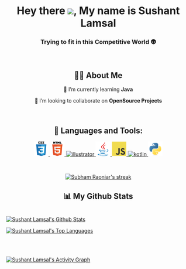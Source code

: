 <h1 align="center">Hey there <img src="https://raw.githubusercontent.com/MartinHeinz/MartinHeinz/master/wave.gif" width="30px">, My name is Sushant Lamsal</h1>
<h3 align="center">Trying to fit in this Competitive World 👽</h3>

<br/>

<h2 align="center"><strong> 🙋‍♂️ About Me</strong></h2>
<div align="center">

<p> 🌱 I’m currently learning <strong>Java</strong></p>

<p> 👯 I’m looking to collaborate on <strong>OpenSource Projects</strong></p>


</div>

<br/>

<h2 align="center"><strong> 🚀 Languages and Tools:</strong></h2>

<p align="center"> <a href="https://www.w3schools.com/css/" target="_blank" rel="noreferrer"> <img src="https://raw.githubusercontent.com/devicons/devicon/master/icons/css3/css3-original-wordmark.svg" alt="css3" width="40" height="40"/> </a> <a href="https://www.w3.org/html/" target="_blank" rel="noreferrer"> <img src="https://raw.githubusercontent.com/devicons/devicon/master/icons/html5/html5-original-wordmark.svg" alt="html5" width="40" height="40"/> </a> <a href="https://www.adobe.com/in/products/illustrator.html" target="_blank" rel="noreferrer"> <img src="https://www.vectorlogo.zone/logos/adobe_illustrator/adobe_illustrator-icon.svg" alt="illustrator" width="40" height="40"/> </a> <a href="https://www.java.com" target="_blank" rel="noreferrer"> <img src="https://raw.githubusercontent.com/devicons/devicon/master/icons/java/java-original.svg" alt="java" width="40" height="40"/> </a> <a href="https://developer.mozilla.org/en-US/docs/Web/JavaScript" target="_blank" rel="noreferrer"> <img src="https://raw.githubusercontent.com/devicons/devicon/master/icons/javascript/javascript-original.svg" alt="javascript" width="40" height="40"/> </a> <a href="https://kotlinlang.org" target="_blank" rel="noreferrer"> <img src="https://www.vectorlogo.zone/logos/kotlinlang/kotlinlang-icon.svg" alt="kotlin" width="40" height="40"/> </a> <a href="https://www.python.org" target="_blank" rel="noreferrer"> <img src="https://raw.githubusercontent.com/devicons/devicon/master/icons/python/python-original.svg" alt="python" width="40" height="40"/> </a> </p>



<br/>

<p align="center">
<a href="https://github.com/SubhamRaoniar28/github-readme-streak-stats">
<img title="🔥 Get streak stats for your profile at git.io/streak-stats" alt="Subham Raoniar's streak" src="https://github-readme-streak-stats.herokuapp.com/?user=Sushant-Lamsal&theme=black-ice&hide_border=true&stroke=0000&background=060A0CD0"/>
</a>
</p>

<h2 align="center"><strong> 📊 My Github Stats</strong></h2>

<br/>
<a href="https://github.com/SubhamRaoniar28/github-readme-stats"><img alt="Sushant Lamsal's Github Stats" src="https://github-readme-stats.vercel.app/api?username=Sushant-Lamsal&show_icons=true&count_private=true&theme=react&hide_border=true&bg_color=0D1117" /></a>

<a href="https://github.com/SubhamRaoniar28/github-readme-stats"><img alt="Sushant Lamsal's Top Languages" src="https://github-readme-stats.vercel.app/api/top-langs/?username=Sushant-Lamsal&langs_count=8&count_private=true&layout=compact&theme=react&hide_border=true&bg_color=0D1117" /></a>
<br/>


<br/>
<br/>

<a href="https://github.com/SubhamRaoniar28/github-readme-activity-graph"><img alt="Sushant Lamsal's Activity Graph" src="https://activity-graph.herokuapp.com/graph?username=Sushant-Lamsal&bg_color=0D1117&color=5BCDEC&line=5BCDEC&point=FFFFFF&hide_border=true" /></a>

<br/>
<br/>

